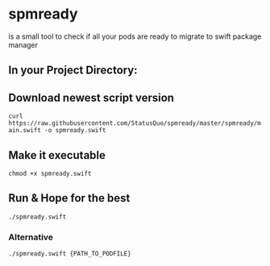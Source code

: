 # spmready
is a small tool to check if all your pods are ready to migrate to swift package manager

## In your Project Directory:

## Download newest script version

`curl https://raw.githubusercontent.com/StatusQuo/spmready/master/spmready/main.swift -o spmready.swift`

## Make it executable
`chmod +x spmready.swift`

## Run & Hope for the best
`./spmready.swift`


### Alternative 

`./spmready.swift {PATH_TO_PODFILE}`
